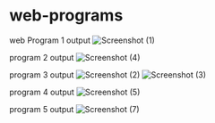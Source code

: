# web-programs
web
Program 1 output
![Screenshot (1)](https://github.com/Deepti1004/web-programs/assets/136418835/f653cbe1-14ba-4af6-a34d-c94e2fff8a33)

program 2 output
![Screenshot (4)](https://github.com/Deepti1004/web-programs/assets/136418835/00f545b7-a9ad-4b7a-bc2e-d8d7a2a7f223)

program 3 output
![Screenshot (2)](https://github.com/Deepti1004/web-programs/assets/136418835/1fcc556c-360b-4578-a3d5-a58d0ccd832f)
![Screenshot (3)](https://github.com/Deepti1004/web-programs/assets/136418835/ed12d1ae-f02c-4f4d-acc9-74a6029c7425)

program 4 output
![Screenshot (5)](https://github.com/Deepti1004/web-programs/assets/136418835/5b3929a4-b6b1-47ae-bbc3-ecdc598aa440)

program 5 output
![Screenshot (7)](https://github.com/Deepti1004/web-programs/assets/136418835/4674c987-b420-4679-9946-0f70376cb78b)


